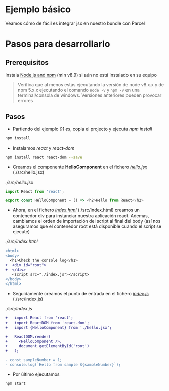 # Ejemplo básico

Veamos cómo de fácil es integrar jsx en nuestro bundle con Parcel

# Pasos para desarrollarlo

## Prerequisitos

Instala [Node.js and npm](https://nodejs.org/en/) (min v8.9) si aún no está instalado en su equipo

> Verifica que al menos estás ejecutando la versión de node v8.x.x y de npm 5.x.x ejecutando el comando 
> `node -v` y `npm -v` en una terminal/consola de windows. Versiones anteriores pueden provocar errores

## Pasos

- Partiendo del ejemplo _01 es_, copia el projecto y ejecuta _npm install_

```cmd
npm install
```

- Instalamos _react_ y _react-dom_

```bash
npm install react react-dom --save
```

- Creamos el componente **HelloComponent** en el fichero [_hello.jsx_](src/hello.jsx) (./src/hello.jsx)

_./src/hello.jsx_

```javascript
import React from 'react';

export const HelloComponent = () => <h2>Hello from React</h2>
```

- Ahora, en el fichero [_index.html_](src/index.html) (./src/index.html) creamos un contenedor div para instanciar nuestra aplicación react. Ademas, cambiamos el orden de importación del script al final del body (así nos aseguramos que el contenedor root está disponible cuando el script se ejecute)

_./src/index.html_

```diff
<html>
<body>
  <h1>Check the console log</h1>
+  <div id="root">
+  </div>
   <script src="./index.js"></script>
</body>
</html>
```

- Seguidamente creamos el punto de entrada en el fichero [_index.js_](src/index.js) (./src/index.js)

_./src/index.js_

```diff
+   import React from 'react';
+   import ReactDOM from 'react-dom';
+   import {HelloComponent} from './hello.jsx';

+   ReactDOM.render(
+     <HelloComponent />,
+     document.getElementById('root')
+   );

- const sampleNumber = 1;
- console.log(`Hello from sample ${sampleNumber}`);
```

- Por último ejecutamos

```
npm start
```
